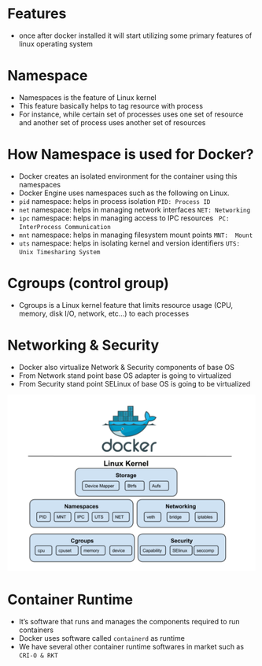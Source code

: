 # Features

- once after docker installed it will start utilizing some primary features of linux operating system

# Namespace
- Namespaces is the feature of Linux kernel
- This feature basically helps to tag resource with process
- For instance, while certain set of processes uses one set of resource and another set of process uses another set of resources

# How Namespace is used for Docker?
- Docker creates an isolated environment for the container using this namespaces
- Docker Engine uses namespaces such as the following on Linux.
- `pid` namespace: helps in process isolation `PID: Process ID`
- `net` namespace: helps in managing network interfaces `NET: Networking`
- `ipc` namespace: helps in managing access to IPC resources  ` PC: InterProcess Communication`
- `mnt` namespace: helps in managing filesystem mount points `MNT:  Mount`
- `uts` namespace: helps in isolating kernel and version identifiers `UTS: Unix Timesharing System`

# Cgroups (control group)
- Cgroups is a Linux kernel feature that limits resource usage (CPU, memory, disk I/O, network, etc...) to each processes

# Networking & Security
- Docker also virtualize Network & Security components of base OS
- From Network stand point base OS adapter is going to virtualized
- From Security stand point SELinux of base OS is going to be virtualized

![alt text](../../images/image_5.png)

# Container Runtime
- It’s software that runs and manages the components required to run containers
- Docker uses software called `containerd` as runtime
- We have several other container runtime softwares in market such as `CRI-O & RKT`
